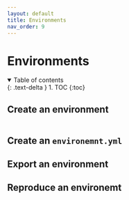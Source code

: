 ```yaml
---
layout: default
title: Environments
nav_order: 9
---
```


# Environments

<details open markdown="block">
  <summary>
    Table of contents
  </summary>
  {: .text-delta }
1. TOC
{:toc}
</details>



## Create an environment

```
```

## Create an `environemnt.yml`

## Export an environment

## Reproduce an environemt


